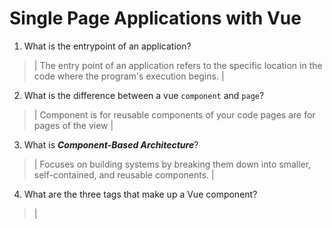 # Single Page Applications with Vue
01. What is the entrypoint of an application?

  > | The entry point of an application refers to the specific location in the code where the program's execution begins. |

02. What is the difference between a vue `component` and `page`?

  > | Component is for reusable components of your code pages are for pages of the view  |

03. What is ***Component-Based Architecture***?

  > | Focuses on building systems by breaking them down into smaller, self-contained, and reusable components.  |

04. What are the three tags that make up a Vue component?

  > | <template> <script> <style> |

05. What are ***lifecycle hooks***? What are lifecycle hooks used for?

  > | Lifecycle hooks are predefined methods that allow you to execute custom code at specific points in a component's lifecycle. |

06. Which component in Vue does the vue-router use to mount pages onto?

  > | <router-view> |

07. What is the difference between the `AppState` and the state object within a component?

  > | The AppState is a global state that can be shared across multiple components, while the state object within a component is local to that specific component. |

08. What is the responsibility of `Services` in our Vue projects?

  > | Communicates with the AppState |

09. What are ***props*** and how are they used? Provide an example

  > | Props are a way to pass data from a parent component to a child component. |

10. What is the Vue method used to create watchable objects such as `state` or `AppState`?

  > | onMounted and a watch effect |
